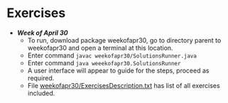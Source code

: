 # Exercises

- ___Week of April 30___
    - To run, download package weekofapr30, go to directory parent to weekofapr30 and open a terminal at this location.
    - Enter command ```javac weekofapr30/SolutionsRunner.java```
    - Enter command ```java weeekofapr30.SolutionsRunner```
    - A user interface will appear to guide for the steps, proceed as required.
    - File [weekofapr30/ExercisesDescription.txt](https://github.com/AshGaur/Java-FSD-Assignments/tree/main/Exercises/weekofapr30/ExercisesDescription.txt) has list of all exercises included.